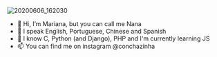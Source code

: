 ![20200606_162030](https://user-images.githubusercontent.com/87533378/125961191-3dcd0833-c565-428e-a183-42c670b6b46e.gif)

- 👋 Hi, I’m Mariana, but you can call me Nana
- 👀 I speak English, Portuguese, Chinese and Spanish
- 🌱 I know C, Python (and Django), PHP and I'm currently learning JS
- 📫 You can find me on instagram @conchazinha
